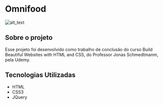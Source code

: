 # Omnifood

![alt_text](https://i.ibb.co/sJvCMq9/omnifood.jpg "Omnifood")

## Sobre o projeto

Esse projeto foi desenvolvido como trabalho de conclusão do curso Build Beautiful Websites with HTML and CSS, do Professor Jonas Schmedtmanm, pela Udemy.

## Tecnologias Utilizadas

* HTML
* CSS3
* JQuery

